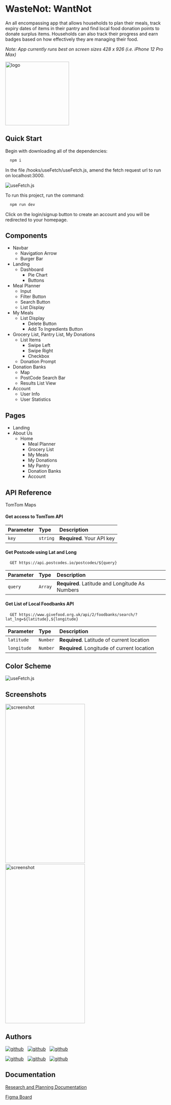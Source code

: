 
# WasteNot: WantNot

An all encompassing app that allows households to plan their meals, track expiry dates of items in their pantry and find local food donation points to donate surplus items.
Households can also track their progress and earn badges based on how effectively they are managing their food.

*Note:  App currently runs best on screen sizes 428 x 926 (i.e. iPhone 12 Pro Max)*






<img src="https://i.ibb.co/YTPxJWZ/Wn-Wn-Logo-Black.png" alt="logo" width="200" height="200"/>


## Quick Start

Begin with downloading all of the dependencies:

```bash
  npm i
```

In the file /hooks/useFetch/useFetch.js, amend the fetch request url to run on localhost:3000.

![useFetch.js](https://i.ibb.co/PCYCG8Y/fetch.jpg)

To run this project, run the command:

```bash
  npm run dev
```

Click on the login/signup button to create an account and you will be redirected to your homepage.


## Components

- Navbar
  - Navigation Arrow
  - Burger Bar
- Landing 
    - Dashboard
        - Pie Chart
        - Buttons
- Meal Planner 
    - Input 
    - Filter Button
    - Search Button
    - List Display
- My Meals 
    - List Display
        - Delete Button
        - Add To Ingredients Button
- Grocery List, Pantry List, My Donations
    - List Items
        - Swipe Left 
        - Swipe Right
        - Checkbox
    - Donation Prompt
- Donation Banks
    - Map
    - PostCode Search Bar
    - Results List View
- Account 
    - User Info
    - User Statistics

## Pages
  - Landing
  - About Us
    - Home
      - Meal Planner
      - Grocery List
      - My Meals
      - My Donations
      - My Pantry
      - Donation Banks
      - Account


## API Reference

TomTom Maps

#### Get access to TomTom API

| Parameter | Type     | Description                |
| :-------- | :------- | :------------------------- |
| `key`     | `string` | **Required**. Your API key |

#### Get Postcode using Lat and Long

```http
  GET https://api.postcodes.io/postcodes/${query}
```

| Parameter | Type     | Description                       |
| :-------- | :------- | :-------------------------------- |
| `query`   | `Array` | **Required**. Latitude and Longitude As Numbers|


#### Get List of Local Foodbanks API

```http
  GET https://www.givefood.org.uk/api/2/foodbanks/search/?lat_lng=${latitude},${longitude}
```
| Parameter | Type     | Description                       |
| :-------- | :------- | :-------------------------------- |
| `latitude`| `Number` | **Required**. Latitude of current location|
| `longitude`| `Number` | **Required**. Longitude of current location|

## Color Scheme

![useFetch.js](https://i.ibb.co/2Wmq81s/colours.jpg)

## Screenshots

<img src="https://i.ibb.co/r7b5ywh/ezgif-com-gif-maker.gif" alt="screenshot" width="250" height="500" /> &nbsp;&nbsp;&nbsp;  <img src="https://i.ibb.co/bXYBFy3/home-screen.jpg" alt="screenshot" width="250" height="500" />

## Authors


[![github](https://img.shields.io/badge/Sareena_Naser-FF6600?style=for-the-badge&logo=github&logoColor=white)](https://github.com/Syn891) &nbsp; [![github](https://img.shields.io/badge/Erdogan_Elma-FDA96F?style=for-the-badge&logo=github&logoColor=white)](https://github.com/Erdogan90) &nbsp; [![github](https://img.shields.io/badge/Adam_Hooper-FFEADB?style=for-the-badge&logo=github&logoColor=white)](https://github.com/ah960) &nbsp; 

[![github](https://img.shields.io/badge/Amanda_Richards-7BE1AE?style=for-the-badge&logo=github&logoColor=white)](https://github.com/AmandaRichards) &nbsp; [![github](https://img.shields.io/badge/Gariel_Sterpone_Magni-00CD66?style=for-the-badge&logo=github&logoColor=white)](https://github.com/gabrielsterponemagni) &nbsp; [![github](https://img.shields.io/badge/Thomas_Dichmont-009100?style=for-the-badge&logo=github&logoColor=white)](https://github.com/tom-dichmont)



## Documentation

[Research and Planning Documentation](https://github.com/Syn891/wnwn-frontend/tree/main)

[Figma Board](https://www.figma.com/file/YUvxAuqMVHYhvpNJqDoCLR/Waste-Not%2C-Want-Not?node-id=0%3A1)

